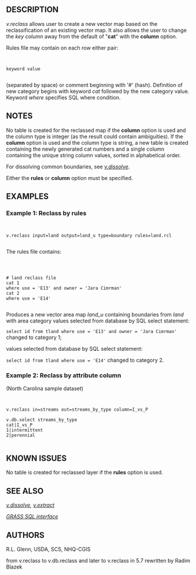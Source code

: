 
## DESCRIPTION

*v.reclass* allows user to create a new vector map based on
the reclassification of an existing vector map. It also allows the user
to change the *key column* away from the default of "**cat**" with
the **column** option.

Rules file may contain on each row either pair:

```


keyword value


```

(separated by space) or comment beginning with '#' (hash).
Definition of new category begins with keyword *cat* followed
by the new category value.
Keyword *where* specifies SQL where condition.

## NOTES

No table is created for the reclassed map if the **column** option is
used and the column type is integer (as the result could contain ambiguities).
If the **column** option is used and the column type is string, a new
table is created containing the newly generated cat numbers and a single
column containing the unique string column values, sorted in alphabetical
order.

For dissolving common boundaries, see
*[v.dissolve](v.dissolve.html)*.

Either the **rules** or **column** option must be specified.

## EXAMPLES

### Example 1: Reclass by rules

```


v.reclass input=land output=land_u type=boundary rules=land.rcl


```

The rules file contains:

```



# land reclass file
cat 1
where use = 'E13' and owner = 'Jara Cimrman'
cat 2
where use = 'E14'


```

Produces a new vector area map *land\_u* containing boundaries from
*land* with area category values selected from database by SQL
select statement:

`select id from tland where use = 'E13' and owner = 'Jara Cimrman'`
changed to category 1;

values selected from database by SQL select statement:

`select id from tland where use = 'E14'` changed to category 2.

### Example 2: Reclass by attribute column

(North Carolina sample dataset)

```


v.reclass in=streams out=streams_by_type column=I_vs_P

v.db.select streams_by_type
cat|I_vs_P
1|intermittent
2|perennial


```

## KNOWN ISSUES

No table is created for reclassed layer if the **rules** option is used.

## SEE ALSO

*[v.dissolve](v.dissolve.html),
[v.extract](v.extract.html)*

*[GRASS SQL interface](sql.html)*

## AUTHORS

R.L. Glenn, USDA, SCS, NHQ-CGIS

from v.reclass to v.db.reclass and later to v.reclass in 5.7 rewritten
by Radim Blazek
